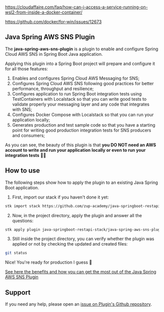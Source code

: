 
https://cloudaffaire.com/faq/how-can-i-access-a-service-running-on-wsl2-from-inside-a-docker-container/

https://github.com/docker/for-win/issues/12673

## Java Spring AWS SNS Plugin

The **java-spring-aws-sns-plugin** is a plugin to enable and configure Spring Cloud AWS SNS in Spring Boot Java application.

Applying this plugin into a Spring Boot project will prepare and configure it for all those features:

1. Enables and configures Spring Cloud AWS Messaging for SNS;
2. Configures Spring Cloud AWS SNS following good practices for better performance, throughput and resilience;
3. Configures application to run Spring Boot integration tests using TestContainers with Localstack so that you can write good tests to validate properly your messaging layer and any code that integrates with SNS;
4. Configures Docker Compose with Localstack so that you can run your application locally;
5. Generates production and test sample code so that you have a starting point for writing good production integration tests for SNS producers and consumers;

As you can see, the beauty of this plugin is that **you DO NOT need an AWS account to write and run your application locally or even to run your integration tests** 🥳🥳


## How to use

The following steps show how to apply the plugin to an existing Java Spring Boot application.

1. First, import our stack if you haven't done it yet:
```sh
stk import stack https://github.com/zup-academy/java-springboot-restapi-stack
```

2. Now, in the project directory, apply the plugin and answer all the questions:
```sh
stk apply plugin java-springboot-restapi-stack/java-spring-aws-sns-plugin
```

3. Still inside the project directory, you can verify whether the plugin was applied or not by checking the updated and created files:
```sh
git status
```

Nice! You're ready for production I guess 🥳

[See here the benefits and how you can get the most out of the Java Spring AWS SNS Plugin](http://video-will-be-published.soon/)

## Support

If you need any help, please open an [issue on Plugin's Github repository](https://github.com/zup-academy/java-spring-aws-sns-plugin). 
